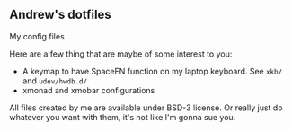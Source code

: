 ## Andrew's dotfiles

My config files

Here are a few thing that are maybe of some interest to you:

- A keymap to have SpaceFN function on my laptop keyboard. See `xkb/` and `udev/hwdb.d/`
- xmonad and xmobar configurations

All files created by me are available under BSD-3 license. Or really just do whatever you want with them, it's not like I'm gonna sue you.
